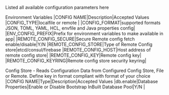 Listed all available configuration parameters here

Environment Variables
|CONFIG NAME|Description|Accepted Values
|CONFIG_TYPE|localfile or remote | 
|CONFIG_FORMAT|supported formats JSON, TOML, YAML, HCL, envfile and Java properties config|
|ENV_CONFIG_PREFIX|Prefix for environment variables to make available in app|
|REMOTE_CONFIG_SECURE|Secure Remote config fetch enable/disable|Y/N
|REMOTE_CONFIG_STORE|Type of Remote Config store|etcd/consul/firebase
|REMOTE_CONFIG_HOST|Host address of remote config store|
|REMOTE_CONFIG_KEY|Remote config key|
|REMOTE_CONFIG_KEYRING|Remote config store security keyring|

Config Store - Reads Configuration Data from Configured Config Store, File or Remote. Define key in format compliant with format of your choice
|CONFIG NAME|Type|Description|Accepted Values
|db.enable|Database Properties|Enable or Disable Bootstrap InBuilt Database Pool|Y/N
|
